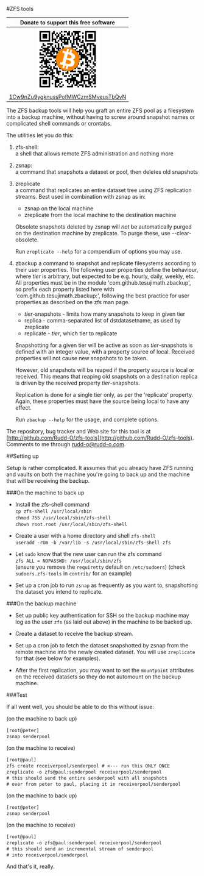 #ZFS tools

| Donate to support this free software |
|:------------------------------------:|
| <img width="164" height="164" title="" alt="" src="doc/bitcoin.png" /> |
| [1Cw9nZu9ygknussPofMWCzmSMveusTbQvN](bitcoin:1Cw9nZu9ygknussPofMWCzmSMveusTbQvN) |

The ZFS backup tools will help you graft an entire ZFS pool as a filesystem
into a backup machine, without having to screw around snapshot names or
complicated shell commands or crontabs.

The utilities let you do this:

1. zfs-shell:  
   a shell that allows remote ZFS administration and nothing more

3. zsnap:  
   a command that snapshots a dataset or pool, then deletes old snapshots

4. zreplicate  
   a command that replicates an entire dataset tree using ZFS replication
   streams.  Best used in combination with zsnap as in:
   
   - zsnap on the local machine
   - zreplicate from the local machine to the destination machine

   Obsolete snapshots deleted by zsnap will *not* be automatically purged on
   the destination machine by zreplicate.  To purge these, use --clear-obsolete.
   
   Run `zreplicate --help` for a compendium of options you may use.

5. zbackup
   a command to snapshot and replicate filesystems according to their user properties.
   The following user properties define the behaviour, where *tier* is
   arbitrary, but expected to be e.g. hourly, daily, weekly, etc.
   All properties must be in the module 'com.github.tesujimath.zbackup',
   so prefix each property listed here with 'com.github.tesujimath.zbackup:',
   following the best practice for user properties as described on the zfs man page.
   - *tier*-snapshots      - limits how many snapshots to keep in given tier
   - replica               - comma-separated list of dstdatasetname, as used by zreplicate
   - replicate             - *tier*, which tier to replicate

   Snapshotting for a given tier will be active as soon as *tier*-snapshots is defined
   with an integer value, with a property source of local.  Received properties will not
   cause new snapshots to be taken.

   However, old snapshots will be reaped if the property source is local or received.
   This means that reaping old snapshots on a destination replica is driven by the
   received property *tier*-snapshots.

   Replication is done for a single tier only, as per the 'replicate' property.  Again,
   these properties must have the source being local to have any effect.

   Run `zbackup --help` for the usage, and complete options.

The repository, bug tracker and Web site for this tool is at [http://github.com/Rudd-O/zfs-tools](http://github.com/Rudd-O/zfs-tools).  Comments to me through rudd-o@rudd-o.com.

##Setting up

Setup is rather complicated.  It assumes that you already have ZFS running
and vaults on both the machine you're going to back up and the machine that
will be receiving the backup.

###On the machine to back up

- Install the zfs-shell command   
  `cp zfs-shell /usr/local/sbin`  
  `chmod 755 /usr/local/sbin/zfs-shell`  
  `chown root.root /usr/local/sbin/zfs-shell`  

- Create a user with a home directory and shell `zfs-shell`  
  `useradd -rUm -b /var/lib -s /usr/local/sbin/zfs-shell zfs`

- Let `sudo` know that the new user can run the zfs command  
  `zfs ALL = NOPASSWD: /usr/local/sbin/zfs`  
  (ensure you remove the `requiretty` default on `/etc/sudoers`)
  (check `sudoers.zfs-tools` in `contrib/` for an example)

- Set up a cron job to run `zsnap` as frequently as you want to,
  snapshotting the dataset you intend to replicate.

###On the backup machine

- Set up public key authentication for SSH so the backup machine
  may log as the user `zfs` (as laid out above) in the machine to
  be backed up.

- Create a dataset to receive the backup stream.

- Set up a cron job to fetch the dataset snapshotted by zsnap
  from the remote machine into the newly created dataset.  You
  will use `zreplicate` for that (see below for examples).

- After the first replication, you may want to set the `mountpoint`
  attributes on the received datasets so they do not automount
  on the backup machine.

###Test

If all went well, you should be able to do this without issue:

(on the machine to back up)

    [root@peter]
    zsnap senderpool

(on the machine to receive)

    [root@paul]
    zfs create receiverpool/senderpool # <--- run this ONLY ONCE
    zreplicate -o zfs@paul:senderpool receiverpool/senderpool
    # this should send the entire senderpool with all snapshots
    # over from peter to paul, placing it in receiverpool/senderpool

(on the machine to back up)

    [root@peter]
    zsnap senderpool

(on the machine to receive)

    [root@paul]
    zreplicate -o zfs@paul:senderpool receiverpool/senderpool
    # this should send an incremental stream of senderpool
    # into receiverpool/senderpool

And that's it, really.
